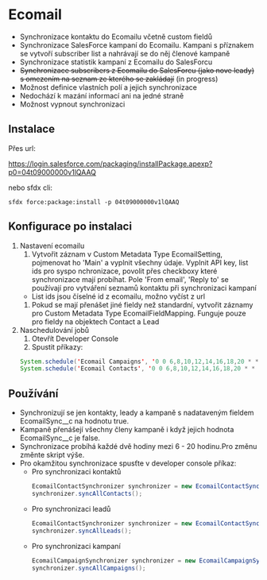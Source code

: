 # Ecomail


- Synchronizace kontaktu do Ecomailu včetně custom fieldů
- Synchronizace SalesForce kampaní do Ecomailu. Kampani s příznakem se vytvoří subscriber list a nahrávají se do něj členové kampaně
- Synchronizace statistik kampaní z Ecomailu do SalesForcu
- ~~Synchronizace subscribers z Ecomailu do SalesForcu (jako nove leady) s omezením na seznam ze kterého se zakládají~~ (in progress)
- Možnost definice vlastních polí a jejich synchronizace
- Nedochází k mazání informací ani na jedné straně
- Možnost vypnout synchronizaci
## Instalace

Přes url: 

https://login.salesforce.com/packaging/installPackage.apexp?p0=04t09000000v1lQAAQ

nebo sfdx cli:

`sfdx force:package:install -p 04t09000000v1lQAAQ`


## Konfigurace po instalaci

1. Nastavení ecomailu
    1. Vytvořit záznam v Custom Metadata Type EcomailSetting, pojmenovat ho 'Main' a vyplnit všechny údaje. Vyplnit API key, list ids pro syspo nchronizace, povolit přes checkboxy které synchronizace mají probíhat.  Pole 'From email', 'Reply to' se používají pro vytváření seznamů kontaktu při synchronizaci kampaní
     - List ids jsou číselné id z ecomailu, možno vyčíst z url
    1. Pokud se mají přenášet jiné fieldy než standardní, vytvořit záznamy pro Custom Metadata Type EcomailFieldMapping. Funguje pouze pro fieldy na objektech Contact a Lead
1. Naschedulování jobů
    1. Otevřít Developer Console
    1. Spustit příkazy: 
    ```java
    System.schedule('Ecomail Campaigns', '0 0 6,8,10,12,14,16,18,20 * * ?', new EcomailSyncCampaigns__Schedulable() );
    System.schedule('Ecomail Contacts', '0 0 6,8,10,12,14,16,18,20 * * ?', new EcomailSyncContacts__Schedulable() );
    ```

## Používání

- Synchronizují se jen kontakty, leady a kampaně s nadataveným fieldem EcomailSync__c na hodnotu true.
- Kampaně přenášejí všechny členy kampaně i když jejich hodnota EcomailSync__c je false.
- Synchronizace probíhá každé dvě hodiny mezi 6 - 20 hodinu.Pro změnu změnte skript výše. 
- Pro okamžitou synchronizace spusťte v developer console příkaz:
    - Pro synchronizaci kontaktů
        ```java
        EcomailContactSynchronizer synchronizer = new EcomailContactSynchronizer();
        synchronizer.syncAllContacts();
        ```
    - Pro synchronizaci leadů
        ```java
        EcomailContactSynchronizer synchronizer = new EcomailContactSynchronizer();
        synchronizer.syncAllLeads();
        ```
    - Pro synchronizaci kampaní
        ```java
        EcomailCampaignSynchronizer synchronizer = new EcomailCampaignSynchronizer();
        synchronizer.syncAllCampaigns();
        ```
